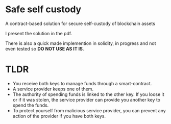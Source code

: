 # Safe self custody
A contract-based solution for secure self-custody of blockchain assets

I present the solution in the pdf.

There is also a quick made implemention in solidity, in progress and not even tested so **DO NOT USE AS IT IS**.


# TLDR
- You receive both keys to manage funds through a smart-contract.
- A service provider keeps one of them.
- The authority of spending funds is linked to the other key. If you loose it or if it was stolen, the service provider can provide you another key to spend the funds.
- To protect yourself from malicious service provider, you can prevent any action of the provider if you have both keys.
